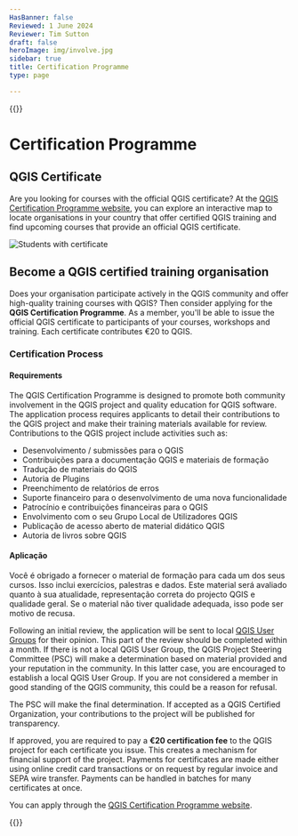 ```yaml
---
HasBanner: false
Reviewed: 1 June 2024
Reviewer: Tim Sutton
draft: false
heroImage: img/involve.jpg
sidebar: true
title: Certification Programme
type: page

---
```

{{<content-start >}}
# Certification Programme
## QGIS Certificate
Are you looking for courses with the official QGIS certificate? At the [QGIS Certification Programme website](https://certification.qgis.org/), you can explore an interactive map to locate organisations in your country that offer certified QGIS training and find upcoming courses that provide an official QGIS certificate.

![Students with certificate](../students_with_certificate.webp "Students with certificate")
## Become a QGIS certified training organisation
Does your organisation participate actively in the QGIS community and offer high-quality training courses with QGIS? Then consider applying for the **QGIS Certification Programme**. As a member, you'll be able to issue the official QGIS certificate to participants of your courses, workshops and training. Each certificate contributes €20 to QGIS.
### Certification Process
#### Requirements
The QGIS Certification Programme is designed to promote both community involvement in the QGIS project and quality education for QGIS software. The application process requires applicants to detail their contributions to the QGIS project and make their training materials available for review. Contributions to the QGIS project include activities such as:
* Desenvolvimento / submissões para o QGIS
* Contribuições para a documentação QGIS e materiais de formação
* Tradução de materiais do QGIS
* Autoria de Plugins
* Preenchimento de relatórios de erros
* Suporte financeiro para o desenvolvimento de uma nova funcionalidade
* Patrocínio e contribuições financeiras para o QGIS
* Envolvimento com o seu Grupo Local de Utilizadores QGIS
* Publicação de acesso aberto de material didático QGIS
* Autoria de livros sobre QGIS

#### Aplicação
Você é obrigado a fornecer o material de formação para cada um dos seus cursos. Isso inclui exercícios, palestras e dados. Este material será avaliado quanto à sua atualidade, representação correta do projecto QGIS e qualidade geral. Se o material não tiver qualidade adequada, isso pode ser motivo de recusa.

Following an initial review, the application will be sent to local [QGIS User Groups](https://qgis.org/community/groups/) for their opinion. This part of the review should be completed within a month. If there is not a local QGIS User Group, the QGIS Project Steering Committee (PSC) will make a determination based on material provided and your reputation in the community. In this latter case, you are encouraged to establish a local QGIS User Group. If you are not considered a member in good standing of the QGIS community, this could be a reason for refusal.

The PSC will make the final determination. If accepted as a QGIS Certified Organization, your contributions to the project will be published for transparency.

If approved, you are required to pay a **€20 certification fee** to the QGIS project for each certificate you issue. This creates a mechanism for financial support of the project. Payments for certificates are made either using online credit card transactions or on request by regular invoice and SEPA wire transfer. Payments can be handled in batches for many certificates at once.

You can apply through the [QGIS Certification Programme website](https://certification.qgis.org/).

{{<content-end >}}
